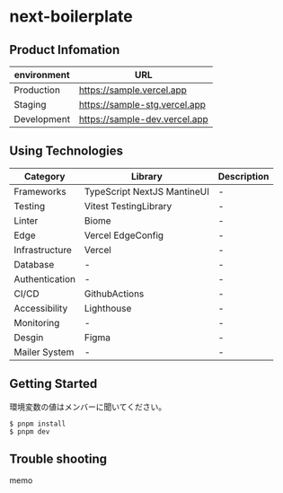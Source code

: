 # next-boilerplate

## Product Infomation

| environment | URL                           |
| ----------- | ----------------------------- |
| Production  | https://sample.vercel.app     |
| Staging     | https://sample-stg.vercel.app |
| Development | https://sample-dev.vercel.app |

## Using Technologies


| Category       | Library                     | Description |
| -------------- | --------------------------- | ----------- |
| Frameworks     | TypeScript NextJS MantineUI | -           |
| Testing        | Vitest TestingLibrary       | -           |
| Linter         | Biome                       | -           |
| Edge           | Vercel EdgeConfig           | -           |
| Infrastructure | Vercel                      | -           |
| Database       | -                           | -           |
| Authentication | -                           | -           |
| CI/CD          | GithubActions               | -           |
| Accessibility  | Lighthouse                  | -           |
| Monitoring     | -                           | -           |
| Desgin         | Figma                       | -           |
| Mailer System  | -                           | -           |

## Getting Started

環境変数の値はメンバーに聞いてください。

```shell:
$ pnpm install
$ pnpm dev
```

## Trouble shooting

memo